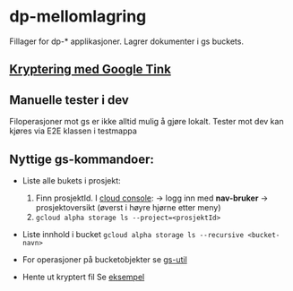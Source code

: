 # dp-mellomlagring

Fillager for dp-* applikasjoner. Lagrer dokumenter i gs buckets.

## [Kryptering med Google Tink](docs/encryption.md)

## Manuelle tester i dev
Filoperasjoner mot gs er ikke alltid mulig å gjøre lokalt. Tester mot dev kan kjøres via E2E klassen i testmappa

## Nyttige gs-kommandoer:
* Liste alle bukets i prosjekt:
  1. Finn prosjektId. I [cloud console](https://console.cloud.google.com): -> logg inn med **nav-bruker** -> prosjektoversikt (øverst i høyre hjørne etter meny)
  2. `gcloud alpha storage ls --project=<prosjektId>`
* Liste innhold i bucket 
```gcloud alpha storage ls --recursive <bucket-navn>``` 
* For operasjoner på bucketobjekter se [gs-util](https://cloud.google.com/storage/docs/gsutil/)

* Hente ut kryptert fil
Se [eksempel](src/test/kotlin/no/nav/dagpenger/mellomlagring/HentKryptertFilEksempel.kt)